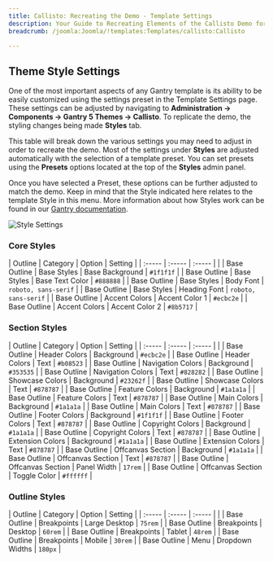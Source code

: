 ```yaml
---
title: Callisto: Recreating the Demo - Template Settings
description: Your Guide to Recreating Elements of the Callisto Demo for Joomla
breadcrumb: /joomla:Joomla/!templates:Templates/callisto:Callisto

---
```


Theme Style Settings
-----

One of the most important aspects of any Gantry template is its ability to be easily customized using the settings preset in the Template Settings page. These settings can be adjusted by navigating to **Administration -> Components -> Gantry 5 Themes -> Callisto**. To replicate the demo, the styling changes being made **Styles** tab.

This table will break down the various settings you may need to adjust in order to recreate the demo. Most of the settings under **Styles** are adjusted automatically with the selection of a template preset. You can set presets using the **Presets** options located at the top of the **Styles** admin panel.

Once you have selected a Preset, these options can be further adjusted to match the demo. Keep in mind that the Style indicated here relates to the template Style in this menu. More information about how Styles work can be found in our [Gantry documentation](http://docs.gantry.org/gantry5/configure/styles).

![Style Settings](assets/style_settings.jpg)

### Core Styles

| Outline      | Category      | Option          | Setting              |
| :-----       | :-----        | :-----          |                      |
| Base Outline | Base Styles   | Base Background | `#1f1f1f`            |
| Base Outline | Base Styles   | Base Text Color | `#888888`            |
| Base Outline | Base Styles   | Body Font       | `roboto, sans-serif` |
| Base Outline | Base Styles   | Heading Font    | `roboto, sans-serif` |
| Base Outline | Accent Colors | Accent Color 1  | `#ecbc2e`            |
| Base Outline | Accent Colors | Accent Color 2  | `#8b5717`            |

### Section Styles

| Outline      | Category          | Option       | Setting   |
| :-----       | :-----            | :-----       |           |
| Base Outline | Header Colors     | Background   | `#ecbc2e` |
| Base Outline | Header Colors     | Text         | `#b08523` |
| Base Outline | Navigation Colors | Background   | `#353535` |
| Base Outline | Navigation Colors | Text         | `#828282` |
| Base Outline | Showcase Colors   | Background   | `#23262f` |
| Base Outline | Showcase Colors   | Text         | `#878787` |
| Base Outline | Feature Colors    | Background   | `#1a1a1a` |
| Base Outline | Feature Colors    | Text         | `#878787` |
| Base Outline | Main Colors       | Background   | `#1a1a1a` |
| Base Outline | Main Colors       | Text         | `#878787` |
| Base Outline | Footer Colors     | Background   | `#1f1f1f` |
| Base Outline | Footer Colors     | Text         | `#878787` |
| Base Outline | Copyright Colors  | Background   | `#1a1a1a` |
| Base Outline | Copyright Colors  | Text         | `#878787` |
| Base Outline | Extension Colors  | Background   | `#1a1a1a` |
| Base Outline | Extension Colors  | Text         | `#878787` |
| Base Outline | Offcanvas Section | Background   | `#1a1a1a` |
| Base Outline | Offcanvas Section | Text         | `#878787` |
| Base Outline | Offcanvas Section | Panel Width  | `17rem`   |
| Base Outline | Offcanvas Section | Toggle Color | `#ffffff` |

### Outline Styles

| Outline      | Category    | Option          | Setting |
| :-----       | :-----      | :-----          |         |
| Base Outline | Breakpoints | Large Desktop   | `75rem` |
| Base Outline | Breakpoints | Desktop         | `60rem` |
| Base Outline | Breakpoints | Tablet          | `48rem` |
| Base Outline | Breakpoints | Mobile          | `30rem` |
| Base Outline | Menu        | Dropdown Widths | `180px` |
